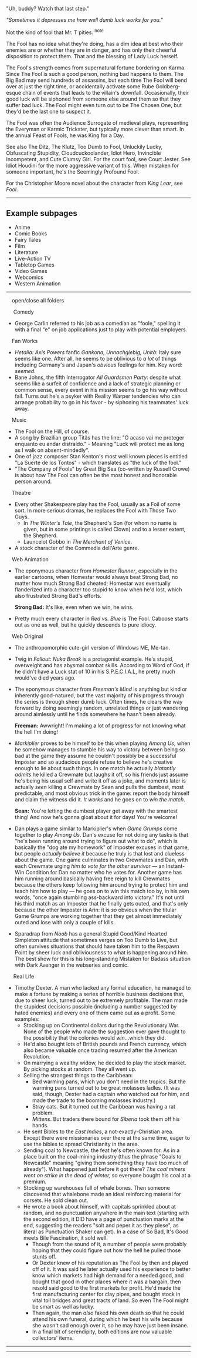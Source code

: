 "Uh, buddy? Watch that last step."

_"Sometimes it depresses me how well dumb luck works for you."_

Not the kind of fool that Mr. T pities. <sup>note&nbsp;</sup> 

The Fool has no idea what they're doing, has a dim idea at best who their enemies are or whether they are in danger, and has only their cheerful disposition to protect them. That and the blessing of Lady Luck herself.

The Fool's strength comes from supernatural fortune bordering on Karma. Since The Fool is such a good person, nothing bad happens to them. The Big Bad may send hundreds of assassins, but each time The Fool will bend over at just the right time, or accidentally activate some Rube Goldberg-esque chain of events that leads to the villain's downfall. Occasionally, their good luck will be siphoned from someone else around them so that they suffer bad luck. The Fool might even turn out to be The Chosen One, but they'd be the last one to suspect it.

The Fool was often the Audience Surrogate of medieval plays, representing the Everyman or Karmic Trickster, but typically more clever than smart. In the annual Feast of Fools, he was King for a Day.

See also The Ditz, The Klutz, Too Dumb to Fool, Unluckily Lucky, Obfuscating Stupidity, Cloudcuckoolander, Idiot Hero, Invincible Incompetent, and Cute Clumsy Girl. For the court fool, see Court Jester. See Idiot Houdini for the more aggressive variant of this. When mistaken for someone important, he's the Seemingly Profound Fool.

For the Christopher Moore novel about the character from _King Lear_, see _Fool_.

___

## Example subpages

-   Anime
-   Comic Books
-   Fairy Tales
-   Film
-   Literature
-   Live-Action TV
-   Tabletop Games
-   Video Games
-   Webcomics
-   Western Animation

___

    open/close all folders 

     Comedy 

-   George Carlin referred to his job as a comedian as "foole," spelling it with a final "e" on job applications just to play with potential employers.

    Fan Works 

-   _Hetalia: Axis Powers_ fanfic _Gankona, Unnachgiebig, Unità_: Italy sure seems like one. After all, he seems to be oblivious to _a lot_ of things including Germany's and Japan's _obvious_ feelings for him. Key word: _seemed_.
-   Bane Johns, the fifth Interrogator _All Guardsmen Party_: despite what seems like a surfeit of confidence and a lack of strategic planning or common sense, every event in his mission seems to go his way without fail. Turns out he's a psyker with Reality Warper tendencies who can arrange probability to go in his favor - by siphoning his teammates' luck away.

    Music 

-   The Fool on the Hill, of course.
-   A song by Brazilian group Titãs has the line: "O acaso vai me proteger enquanto eu andar distraído." - Meaning "Luck will protect me as long as I walk on absent-mindedly".
-   One of jazz composer Stan Kenton's most well known pieces is entitled "La Suerte de los Tontos" - which translates as "the luck of the fool."
-   "The Company of Fools" by Great Big Sea (co-written by Russell Crowe) is about how The Fool can often be the most honest and honorable person around.

    Theatre 

-   Every other Shakespeare play has the Fool, usually as a Foil of some sort. In more serious dramas, he replaces the Fool with Those Two Guys.
    -   In _The Winter's Tale_, the Shepherd's Son (for whom no name is given, but in some printings is called Clown) and to a lesser extent, the Shepherd.
    -   Launcelot Gobbo in _The Merchant of Venice_.
-   A stock character of the Commedia dell'Arte genre.

    Web Animation 

-   The eponymous character from _Homestar Runner_, especially in the earlier cartoons, when Homestar would always beat Strong Bad, no matter how much Strong Bad cheated; Homestar was eventually flanderized into a character too stupid to know when he'd lost, which also frustrated Strong Bad's efforts.
    
    **Strong Bad:** It's like, even when we win, he wins.
    
-   Pretty much every character in _Red vs. Blue_ is The Fool. Caboose starts out as one as well, but he quickly descends to pure idiocy.

    Web Original 

-   The anthropomorphic cute-girl version of Windows ME, Me-tan.
-   Twig in _Fallout: Nuka Break_ is a protagonist example. He's stupid, overweight and has abysmal combat skills. According to Word of God, if he didn't have a Luck stat of 10 in his S.P.E.C.I.A.L, he pretty much would've died years ago.
-   The eponymous character from _Freeman's Mind_ is anything but kind or inherently good-natured, but the vast majority of his progress through the series is through sheer dumb luck. Often times, he clears the way forward by doing seemingly random, unrelated things or just wandering around aimlessly until he finds somewhere he hasn't been already.
    
    **Freeman:** Awwright! I'm making a lot of progress for not knowing what the hell I'm doing!
    
-   _Markiplier_ proves to be himself to be this when playing _Among Us_, when he somehow manages to stumble his way to victory between being so bad at the game they assume he couldn't possibly be a successful Imposter and so audacious people refuse to believe he's creative enough to lie about such things. In one match he actually _blatantly admits_ he killed a Crewmate but laughs it off, so his friends just assume he's being his usual self and write it off as a joke, and moments later is actually _seen_ killing a Crewmate by Sean and pulls the dumbest, most predictable, and most obvious trick in the game: report the body himself and claim the witness did it. _It works_ and he goes on to _win the match_.
    
    **Sean:** You're letting the dumbest player get away with the smartest thing! And now he's gonna gloat about it for days! You're welcome!
    
-   Dan plays a game similar to Markiplier's when _Game Grumps_ come together to play _Among Us_. Dan's excuse for not doing any tasks is that "he's been running around trying to figure out what to do", which is basically the "dog ate my homework" of Imposter excuses in that game, but people _actually believe it_ because he truly is that lost and clueless about the game. One game culminates in two Crewmates and Dan, with each Crewmate urging _him to vote for the other survivor_ — an Instant-Win Condition for Dan no matter who he votes for. Another game has him running around basically having free reign to kill Crewmates because the others keep following him around trying to protect him and teach him how to play — he goes on to win this match too by, in his own words, "once again stumbling ass-backward into victory." It's not until his third match as an Imposter that he finally gets outed, and that's only because the other Imposter is Arin: it is _so_ obvious when the titular Game Grumps are working together that they get almost immediately outed and lose with only a couple of kills.
-   Sparadrap from _Noob_ has a general Stupid Good/Kind Hearted Simpleton attitude that sometimes verges on Too Dumb to Live, but often survives situations that should have taken him to the Respawn Point by sheer luck and obliviousness to what is happening around him. The best show for this is his long-standing Mistaken for Badass situation with Dark Avenger in the webseries and comic.

     Real Life 

-   Timothy Dexter. A man who lacked any formal education, he managed to make a fortune by making a series of horrible business decisions that, due to sheer luck, turned out to be extremely profitable. The man made the stupidest decisions possible (including a number suggested by hated enemies) and every one of them came out as a profit. Some examples:
    -   Stocking up on Continental dollars during the Revolutionary War. None of the people who made the suggestion ever gave thought to the possibility that the colonies would _win_...which they did.
    -   He'd also bought lots of British pounds and French currency, which also became valuable once trading resumed after the American Revolution.
    -   On marrying a wealthy widow, he decided to play the stock market. By picking stocks at random. They all went up.
    -   Selling the strangest things to the Caribbean:
        -   Bed warming pans, which you don't need in the tropics. But the warming pans turned out to be great molasses ladles. (It was said, though, Dexter had a captain who watched out for him, and made the trade to the booming molasses industry.)
        -   Stray cats. But it turned out the Caribbean was having a rat problem.
        -   _Mittens_. But traders there bound for _Siberia_ took them off his hands.
    -   He sent Bibles to the _East Indies_, a not-exactly-Christian area. Except there were missionaries over there at the same time, eager to use the bibles to spread Christianity in the area.
    -   Sending coal to Newcastle, the feat he's often known for. As in a place built on the coal-mining industry (thus the phrase "Coals to Newcastle" meaning "giving them something they have too much of already"). What happened just before it got there? _The coal miners went on strike in the dead of winter,_ so everyone bought his coal at a premium.
    -   Stocking up warehouses full of whale bones. Then someone discovered that whalebone made an ideal reinforcing material for corsets. He sold clean out.
    -   He wrote a book about himself, with capitals sprinkled about at random, and no punctuation anywhere in the main text (starting with the second edition, it DID have a page of punctuation marks at the end, suggesting the readers "solt and peper it as they plese", as literal as Punctuation Shaker can get). In a case of So Bad, It's Good meets Bile Fascination, it sold well.
        -   Though from the sound of it, a number of people were probably hoping that they could figure out how the hell he pulled those stunts off.
        -   Or Dexter knew of his reputation as The Fool by then and played off of it. It was said he later actually used his experience to better know which markets had high demand for a needed good, and bought that good in other places where it was a bargain, then resold said good to the first markets for profit. He'd made the first manufacturing center for clay pipes, and bought stock in vital toll bridges and great tracts of land. So even The Fool might be smart as well as lucky.
        -   Then again, the man _also_ faked his own death so that he could attend his own funeral, during which he beat his wife because she wasn't sad enough over it, so he may have just been insane.
        -   In a final bit of serendipity, both editions are now valuable collectors' items.

___

___